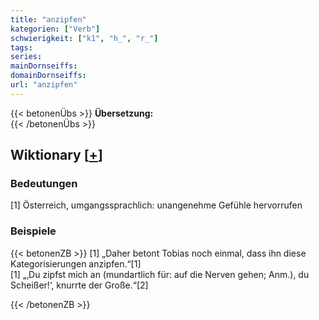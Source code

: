 ```yaml
---
title: "anzipfen"
kategorien: ["Verb"]
schwierigkeit: ["k1", "h_", "r_"]
tags:
series:
mainDornseiffs:
domainDornseiffs:
url: "anzipfen"
---
```


{{< betonenÜbs >}}
**Übersetzung:**  
{{< /betonenÜbs >}}

## Wiktionary [[+](https://de.wiktionary.org/wiki/anzipfen)]

### Bedeutungen
[1] Österreich, umgangssprachlich: unangenehme Gefühle hervorrufen  

### Beispiele
{{< betonenZB >}}
[1] „Daher betont Tobias noch einmal, dass ihn diese Kategorisierungen anzipfen.“[1]  
[1] „‚Du zipfst mich an (mundartlich für: auf die Nerven gehen; Anm.), du Scheißer!‘, knurrte der Große.“[2]  

{{< /betonenZB >}}

